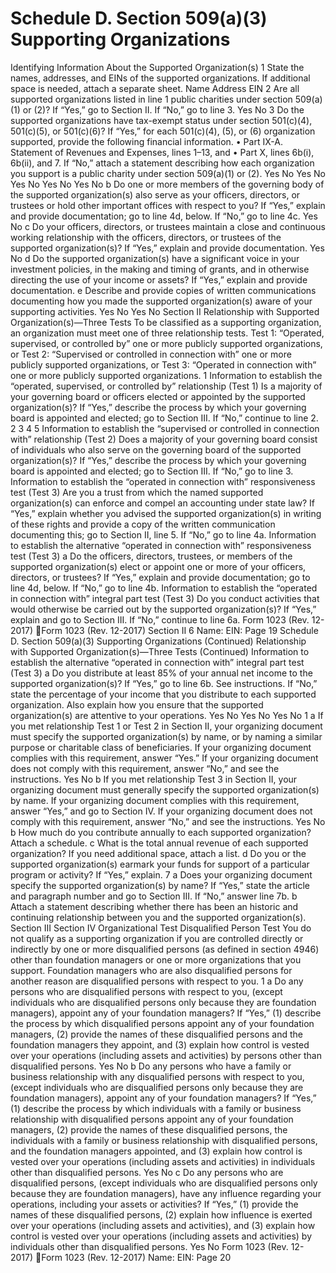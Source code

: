 # Schedule D. Section 509(a)(3) Supporting Organizations
Identifying Information About the Supported Organization(s)
1
State the names, addresses, and EINs of the supported organizations. If additional space is needed, attach a separate sheet.
Name
Address
EIN
2
Are all supported organizations listed in line 1 public charities under section 509(a)(1) or (2)? If “Yes,” go
to Section II. If “No,” go to line 3.
Yes
No
3
Do the supported organizations have tax-exempt status under section 501(c)(4), 501(c)(5), or 501(c)(6)?
If “Yes,” for each 501(c)(4), (5), or (6) organization supported, provide the following financial information.
• Part IX-A. Statement of Revenues and Expenses, lines 1–13, and
• Part X, lines 6b(i), 6b(ii), and 7.
If “No,” attach a statement describing how each organization you support is a public charity under
section 509(a)(1) or (2).
Yes
No
Yes
No
Yes
No
Yes
No
Yes
No
b Do one or more members of the governing body of the supported organization(s) also serve as your
officers, directors, or trustees or hold other important offices with respect to you? If “Yes,” explain and
provide documentation; go to line 4d, below. If “No,” go to line 4c.
Yes
No
c Do your officers, directors, or trustees maintain a close and continuous working relationship with the
officers, directors, or trustees of the supported organization(s)? If “Yes,” explain and provide
documentation.
Yes
No
d Do the supported organization(s) have a significant voice in your investment policies, in the making and
timing of grants, and in otherwise directing the use of your income or assets? If “Yes,” explain and
provide documentation.
e Describe and provide copies of written communications documenting how you made the supported
organization(s) aware of your supporting activities.
Yes
No
Yes
No
Section II
Relationship with Supported Organization(s)—Three Tests
To be classified as a supporting organization, an organization must meet one of three relationship tests.
Test 1: “Operated, supervised, or controlled by” one or more publicly supported organizations, or
Test 2: “Supervised or controlled in connection with” one or more publicly supported organizations, or
Test 3: “Operated in connection with” one or more publicly supported organizations.
1
Information to establish the “operated, supervised, or controlled by” relationship (Test 1)
Is a majority of your governing board or officers elected or appointed by the supported organization(s)?
If “Yes,” describe the process by which your governing board is appointed and elected; go to Section III.
If “No,” continue to line 2.
2
3
4
5
Information to establish the “supervised or controlled in connection with” relationship (Test 2)
Does a majority of your governing board consist of individuals who also serve on the governing board of
the supported organization(s)? If “Yes,” describe the process by which your governing board is appointed
and elected; go to Section III. If “No,” go to line 3.
Information to establish the “operated in connection with” responsiveness test (Test 3)
Are you a trust from which the named supported organization(s) can enforce and compel an accounting
under state law? If “Yes,” explain whether you advised the supported organization(s) in writing of these
rights and provide a copy of the written communication documenting this; go to Section II, line 5. If “No,”
go to line 4a.
Information to establish the alternative “operated in connection with” responsiveness test (Test 3)
a Do the officers, directors, trustees, or members of the supported organization(s) elect or appoint one or
more of your officers, directors, or trustees? If “Yes,” explain and provide documentation; go to line 4d,
below. If “No,” go to line 4b.
Information to establish the “operated in connection with” integral part test (Test 3)
Do you conduct activities that would otherwise be carried out by the supported organization(s)? If “Yes,”
explain and go to Section III. If “No,” continue to line 6a.
Form
1023
(Rev. 12-2017)
Form 1023 (Rev. 12-2017)
Section II
6
Name:
EIN:
Page
19
Schedule D. Section 509(a)(3) Supporting Organizations (Continued)
Relationship with Supported Organization(s)—Three Tests (Continued)
Information to establish the alternative “operated in connection with” integral part test (Test 3)
a Do you distribute at least 85% of your annual net income to the supported organization(s)? If “Yes,” go
to line 6b. See instructions.
If “No,” state the percentage of your income that you distribute to each supported organization. Also
explain how you ensure that the supported organization(s) are attentive to your operations.
Yes
No
Yes
No
Yes
No
1 a If you met relationship Test 1 or Test 2 in Section II, your organizing document must specify the
supported organization(s) by name, or by naming a similar purpose or charitable class of beneficiaries. If
your organizing document complies with this requirement, answer “Yes.” If your organizing document
does not comply with this requirement, answer “No,” and see the instructions.
Yes
No
b If you met relationship Test 3 in Section II, your organizing document must generally specify the
supported organization(s) by name. If your organizing document complies with this requirement, answer
“Yes,” and go to Section IV. If your organizing document does not comply with this requirement, answer
“No,” and see the instructions.
Yes
No
b How much do you contribute annually to each supported organization? Attach a schedule.
c What is the total annual revenue of each supported organization? If you need additional space, attach a
list.
d Do you or the supported organization(s) earmark your funds for support of a particular program or
activity? If “Yes,” explain.
7 a Does your organizing document specify the supported organization(s) by name? If “Yes,” state the article
and paragraph number and go to Section III. If “No,” answer line 7b.
b Attach a statement describing whether there has been an historic and continuing relationship between
you and the supported organization(s).
Section III
Section IV
Organizational Test
Disqualified Person Test
You do not qualify as a supporting organization if you are controlled directly or indirectly by one or more disqualified persons (as
defined in section 4946) other than foundation managers or one or more organizations that you support. Foundation managers who
are also disqualified persons for another reason are disqualified persons with respect to you.
1 a Do any persons who are disqualified persons with respect to you, (except individuals who are
disqualified persons only because they are foundation managers), appoint any of your foundation
managers? If “Yes,” (1) describe the process by which disqualified persons appoint any of your
foundation managers, (2) provide the names of these disqualified persons and the foundation managers
they appoint, and (3) explain how control is vested over your operations (including assets and activities)
by persons other than disqualified persons.
Yes
No
b Do any persons who have a family or business relationship with any disqualified persons with respect to
you, (except individuals who are disqualified persons only because they are foundation managers),
appoint any of your foundation managers? If “Yes,” (1) describe the process by which individuals with a
family or business relationship with disqualified persons appoint any of your foundation managers,
(2) provide the names of these disqualified persons, the individuals with a family or business relationship
with disqualified persons, and the foundation managers appointed, and (3) explain how control is vested
over your operations (including assets and activities) in individuals other than disqualified persons.
Yes
No
c Do any persons who are disqualified persons, (except individuals who are disqualified persons only
because they are foundation managers), have any influence regarding your operations, including your
assets or activities? If “Yes,” (1) provide the names of these disqualified persons, (2) explain how
influence is exerted over your operations (including assets and activities), and (3) explain how control is
vested over your operations (including assets and activities) by individuals other than disqualified
persons.
Yes
No
Form
1023
(Rev. 12-2017)
Form 1023 (Rev. 12-2017)
Name:
EIN:
Page
20
